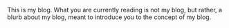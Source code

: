 This is my blog. What you are currently reading is not my blog, but rather, a blurb about my blog, meant to introduce you to the concept of my blog.